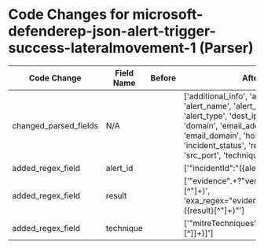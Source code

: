 # Code Changes for microsoft-defenderep-json-alert-trigger-success-lateralmovement-1 (Parser)

| Code Change | Field Name | Before | After |
|-------------|------------|--------|-------|
| changed_parsed_fields | N/A |  | ['additional_info', 'alert_id', 'alert_name', 'alert_severity', 'alert_type', 'dest_ip', 'dest_port', 'domain', 'email_address', 'email_domain', 'host', 'incident_status', 'result', 'src_ip', 'src_port', 'technique', 'time', 'user'] |
| added_regex_field | alert_id |  | ['"incidentId":"({alert_id}\d+)'] |
| added_regex_field | result |  | ['"evidence".+?"verdict":"({result}[^"]+)', 'exa_regex="evidence".+?"verdict":"({result}[^"]+)"'] |
| added_regex_field | technique |  | ['"mitreTechniques":\[({technique}[^\]]+)\]'] |